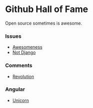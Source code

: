 # Github Hall of Fame

Open source sometimes is awesome.

### Issues

- [Awesomeness](https://github.com/rails/rails/issues/16731)
- [Not Django](https://github.com/rails/rails/issues/1)


### Comments

- [Revolution](https://github.com/fre5h/DoctrineEnumBundle/pull/12#issuecomment-33023169)


### Angular

- [Unicorn](https://github.com/btford/angular-unicorn-directive)
